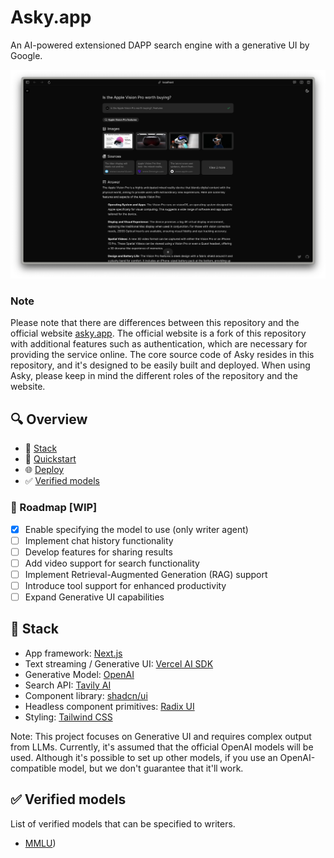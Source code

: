 # Asky.app

An AI-powered extensioned DAPP search engine with a generative UI by Google.

![capture](/public/capture-240404_blk.png)

### Note

Please note that there are differences between this repository and the official website [asky.app](asky.app). The official website is a fork of this repository with additional features such as authentication, which are necessary for providing the service online. The core source code of Asky resides in this repository, and it's designed to be easily built and deployed. When using Asky, please keep in mind the different roles of the repository and the website.

## 🔍 Overview

- 🧱 [Stack](#-stack)
- 🚀 [Quickstart](#-quickstart)
- 🌐 [Deploy](#-deploy)
- ✅ [Verified models](#-verified-models)

### 🚗 Roadmap [WIP]

- [x] Enable specifying the model to use (only writer agent)
- [ ] Implement chat history functionality
- [ ] Develop features for sharing results
- [ ] Add video support for search functionality
- [ ] Implement Retrieval-Augmented Generation (RAG) support
- [ ] Introduce tool support for enhanced productivity
- [ ] Expand Generative UI capabilities

## 🧱 Stack

- App framework: [Next.js](https://nextjs.org/)
- Text streaming / Generative UI: [Vercel AI SDK](https://sdk.vercel.ai/docs)
- Generative Model: [OpenAI](https://openai.com/)
- Search API: [Tavily AI](https://tavily.com/)
- Component library: [shadcn/ui](https://ui.shadcn.com/)
- Headless component primitives: [Radix UI](https://www.radix-ui.com/)
- Styling: [Tailwind CSS](https://tailwindcss.com/)

Note: This project focuses on Generative UI and requires complex output from LLMs. Currently, it's assumed that the official OpenAI models will be used. Although it's possible to set up other models, if you use an OpenAI-compatible model, but we don't guarantee that it'll work.

## ✅ Verified models

List of verified models that can be specified to writers.


- [MMLU](https://en.wikipedia.org/wiki/MMLU))
